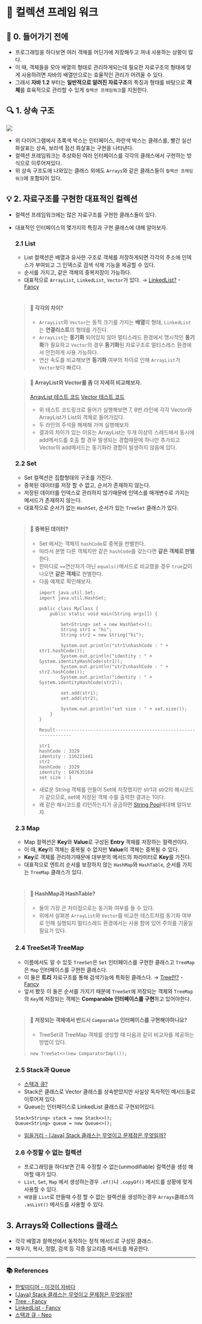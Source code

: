 # 🚀 컬렉션 프레임 워크

## 📌 0. 들어가기 전에
- 프로그래밍을 하다보면 여러 객체를 어딘가에 저장해두고 꺼내 사용하는 상황이 많다.
- 이 때, 객체들을 모아 배열의 형태로 관리하게되는데 필요한 자료구조의 형태에 맞게 사용하려면 자바의 배열만으로는 효율적인 관리가 어려울 수 있다.
- 그래서 **자바 1.2** 부터는 **일반적으로 알려진 자료구조**의 특징과 형태를 바탕으로 **객체**를 효육적으로 관리할 수 있게 `컬렉션 프레임워크`를 지원한다.

## 🔍 1. 상속 구조
![](./img/java_collection_framework_01.png)
- 위 다이어그램에서 초록색 박스는 인터페이스, 파란색 박스는 클래스를, 빨간 실선 화살표는 상속, 보라색 점선 화살표는 구현을 나타낸다.
- 컬렉션 프레임워크는 추상화된 여러 인터페이스를 각각의 클래스에서 구현하는 방식으로 이루어져있다.
- 위 상속 구조도에 나와있는 클래스 외에도 `Arrays`와 같은 클래스들이 `컬렉션 프레임워크`에 포함되어 있다.

## 💡 2. 자료구조를 구현한 대표적인 컬렉션
- 컬렉션 프레임워크에는 많은 자료구조를 구현한 클래스들이 있다.
- 대표적인 인터페이스의 몇가지의 특징과 구현 클래스에 대해 알아보자.

  ### 2.1 List
  - List 컬렉션은 배열과 유사한 구조로 객체를 저장하게되면 각각의 주소에 인덱스가 부여되고 그 인덱스로 검색 삭제 기능을 제공할 수 있다.
  - 순서를 가지고, 같은 객체의 중복저장이 가능하다.
  - 대표적으로 `ArrayList`, `LinkedList`, `Vector`가 있다. → [LinkedList?](https://github.com/Fancy96/2023-CS-Study/blob/main/Algorithm/algorithm_linkedlist.md) - [Fancy](https://github.com/Fancy96)

  <br>

  > #### 🧐 각각의 차이?
  > - `ArrayList`와 `Vector`는 동적 크기를 가지는 **배열**의 형태, `LinkedList`는 **연결리스트**의 형태를 가진다.
  > - `ArrayList`는 **동기화** 되어있지 않아 멀티스레드 환경에서 명시적인 **동기화**가 필요하고 `Vector`의 경우 **동기화**된 자료구조로 멀티스레스 환경에서 안전하게 사용 가능하다.
  > - 연산 속도를 비교해보면 **동기화** 여부의 차이로 인해 `ArrayList`가 `Vector`보다 빠르다.

  > #### 🧐 ArrayList와 Vector를 좀 더 자세히 비교해보자.
  > [ArrayList 테스트 코드](https://www.jdoodle.com/iembed/v0/Icu)
  > [Vector 테스트 코드](https://www.jdoodle.com/iembed/v0/Icv)
  > - 위 테스트 코드링크로 들어가 실행해보면 7, 8번 라인에 각각 Vector와 ArrayList가 List의 객체로 들어가있다.
  > - 두 라인의 주석을 해제해 가며 실행해보자.
  > - 결과의 차이가 있는 이유는 ArrayList는 두개 이상의 스레드에서 동시에 add메서드를 호출 할 경우 발생되는 경합때문에 하나만 추가되고 Vector의 add메서드는 동기화라 경합이 발생하지 않음에 있다.

  ### 2.2 Set
  - Set 컬렉션은 집합형태의 구조를 가진다.
  - 중복된 데이터를 저장 할 수 없고, 순서가 존재하지 않는다.
  - 저장된 데이터를 인덱스로 관리하지 않기때문에 인덱스를 매개변수로 가지는 메서드가 존재하지 않는다.
  - 대표적으로 순서가 없는 `HashSet`, 순서가 있는 `TreeSet` 클래스가 있다.

  <br>

  > #### 🧐 중복된 데이터?
  > - Set 에서는 객체의 `hashCode`로 중복을 판별한다.
  > - 따라서 분명 다른 객체지만 같은 `hashCode`를 갖는다면 **같은 객체로 판별**한다.
  > - 한마디로 `==`연산자가 아닌 `equals()`메서드로 비교했을 경우 `true`값이 나오면 **같은 객체**로 판별한다.
  > - 다음 예제로 확인해보자.
  >   ```
  >   import java.util.Set;
  >   import java.util.HashSet;
  >
  >   public class MyClass {
  >       public static void main(String args[]) {
  >
  >           Set<String> set = new HashSet<>();
  >           String str1 = "hi";
  >           String str2 = new String("hi");
  >
  >           System.out.println("str1\nhashCode : " + str1.hashCode());
  >           System.out.println("identity : " + System.identityHashCode(str1));
  >           System.out.println("str2\nhashCode : " + str2.hashCode());
  >           System.out.println("identity : " + System.identityHashCode(str2));
  >
  >           set.add(str1);
  >           set.add(str2);
  >
  >           System.out.println("set size : " + set.size());
  >       }
  >   }
  >
  >   Result----------------------------------------------------------------
  >
  >   str1
  >   hashCode : 3329
  >   identity : 116211441
  >   str2
  >   hashCode : 3329
  >   identity : 607635164
  >   set size : 1
  >   ```
  > - 새로운 String 객체를 만들어 Set에 저장했지만 str1과 str2의 해시코드가 같으므로, set에 저장된 객체 수를 출력한 결과는 1이다.
  > - 왜 같은 해시코드를 리턴하는지가 궁금하면 [String Pool](https://inpa.tistory.com/entry/JAVA-%E2%98%95-String-%ED%83%80%EC%9E%85-%ED%95%9C-%EB%88%88%EC%97%90-%EC%9D%B4%ED%95%B4%ED%95%98%EA%B8%B0-String-Pool-%EB%AC%B8%EC%9E%90%EC%97%B4-%EB%B9%84%EA%B5%90)에대해 알아보자.

  ### 2.3 Map
  - Map 컬렉션은 **Key**와 **Value**로 구성된 **Entry** 객체를 저장하는 컬렉션이다.
  - 이 때, **Key**의 객체는 중복될 수 없지만 **Value**의 객체는 중복될 수 있다.
  - **Key**로 객체를 관리하기때문에 대부분의 메서드의 파라미터로 **Key**를 가진다.
  - 대표적으로 엔트리 순서를 보장하지 않는 `HashMap`와 `HashTable`, 순서를 가지는 `TreeMap` 클래스가 있다.

  <br>

  > #### 🧐 HashMap과 HashTable?
  > - 둘의 가장 큰 차이점으로는 동기화 여부를 들 수 있다.
  > - 위에서 살펴본 `ArrayList`와 `Vector`를 비교한 테스트처럼 동기화 여부로 인해 실행되지 멀티스레드 환경에서는 사용 함에 있어 주의를 기울일 필요가 있다.


  ### 2.4 TreeSet과 TreeMap
  - 이름에서도 알 수 있듯 `TreeSet`은 `Set` 인터페이스를 구현한 클래스고 `TreeMap`은 `Map` 인터페이스를 구현한 클래스다.
  - 이 둘은 **트리** 자료구조를 통해 검색기능에 특화된 클래스다. → [Tree란?](https://github.com/Fancy96/2023-CS-Study/blob/main/Algorithm/algorithm_tree.md) - [Fancy](https://github.com/Fancy96)
  - 앞서 봤듯 이 둘은 순서를 가지기 때문에 `TreeSet`에 저장되는 객체와 `TreeMap`의 `Key`에 저장되는 객체는 **Comparable 인터페이스를 구현**하고 있어야한다.
  
  <br>

  > #### 🧐 저장되는 객체에서 반드시 `Comparable` 인터페이스를 구현해야하나요?
  > - TreeSet과 TreeMap 객체를 생성할 때 다음과 같이 비교자를 제공하는 방법이 있다.
  > ```
  > new TreeSet<>(new ComparatorImpl());
  > ```
  
  ### 2.5 Stack과 Queue
  - [스택과 큐?](https://github.com/Fancy96/2023-CS-Study/blob/main/Algorithm/algorithm_stack_and_queue.md)
  - Stack은 클래스로 Vector 클래스를 상속받았지만 사실상 독자적인 메서드들로 이루어져 있다.
  - Queue는 인터페이스로 LinkedList 클래스로 구현되어있다.
  ```
  Stack<String> stack = new Stack<>();
  Queue<String> queue = new Queue<>();
  ```
  - [읽을거리 - [Java] Stack 클래스는 무엇이고 문제점은 무엇일까?](https://devlog-wjdrbs96.tistory.com/244)

  ### 2.6 수정할 수 없는 컬렉션
  - 프로그래밍을 하다보면 간혹 수정할 수 없는(unmodifiable) 컬렉션을 생성 해야할 때가 있다.
  - `List`, `Set`, `Map` 에서 생성하는경우 `.of()`나 `.copyOf()` 메서드를 상황에 맞게 사용할 수 있다.
  - `배열`을 `List`로 만들때 수정 할 수 없는 컬렉션을 생성하는경우 `Arrays`클래스의 `.asList()` 메서드를 사용할 수 있다.

## 3. Arrays와 Collections 클래스

- 각각 배열과 컬렉션에서 동작하는 정적 메서드로 구성된 클래스.
- 채우기, 복사, 정렬, 검색 등 각종 알고리즘 메서드를 제공한다.

---

### 📚 References

- [한빛미디어 - 이것이 자바다](https://product.kyobobook.co.kr/detail/S000061695652)
- [[Java] Stack 클래스는 무엇이고 문제점은 무엇일까?](https://devlog-wjdrbs96.tistory.com/244)
- [Tree - Fancy](https://github.com/Fancy96/2023-CS-Study/blob/main/Algorithm/algorithm_tree.md)
- [LinkedList - Fancy](https://github.com/Fancy96/2023-CS-Study/blob/main/Algorithm/algorithm_linkedlist.md)
- [스택과 큐 - Neo](https://github.com/Fancy96/2023-CS-Study/blob/main/Algorithm/algorithm_stack_and_queue.md)